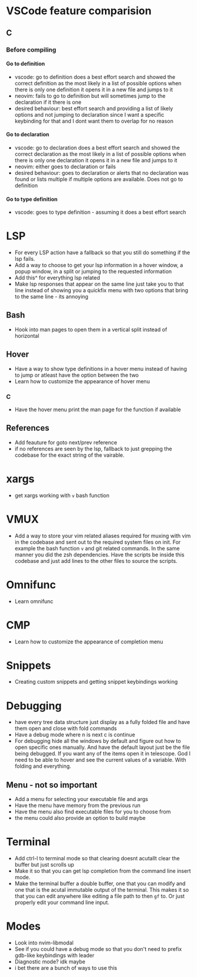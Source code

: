 # VSCode feature comparision
## C
### Before compiling
#### Go to definition
- vscode: go to definition does a best effort search and showed the correct
  definition as the most likely in a list of possible options when there is
  only one definition it opens it in a new file and jumps to it
- neovim: fails to go to definition but will sometimes jump to the declaration
  if it there is one
- desired behaviour: best effort search and providing a list of likely options
  and not jumping to declaration since I want a specific keybinding for that
  and I dont want them to overlap for no reason
#### Go to declaration
- vscode: go to declaration does a best effort search and showed the correct
  declaration as the most likely in a list of possible options when there is
  only one declaration it opens it in a new file and jumps to it
- neovim: either goes to declaration or fails
- desired behaviour: goes to declaration or alerts that no declaration was
  found or lists multiple if multiple options are available. Does not go to
  definition
#### Go to type definition
- vscode: goes to type definition - assuming it does a best effort search

# LSP
- For every LSP action have a fallback so that you still do something if the
  lsp fails.
- Add a way to choose to get your lsp information in a hover window, a popup
  window, in a split or jumping to the requested information
- Add this^ for everything lsp related
- Make lsp responses that appear on the same line just take you to that line
  instead of showing you a quickfix menu with two options that bring to the
  same line - its annoying
## Bash
- Hook into <C-k> man pages to open them in a vertical split instead of
  horizontal
## Hover
- Have a way to show type definitions in a hover menu instead of having to jump
  or atleast have the option between the two
- Learn how to customize the appearance of hover menu
### C
- Have the hover menu print the man page for the function if available
## References
- Add feauture for goto next/prev reference
- if no references are seen by the lsp, fallback to just grepping the codebase
  for the exact string of the vairable.

# xargs
- get xargs working with `v` bash function

# VMUX
- Add a way to store your vim related aliases required for muxing with vim in
  the codebase and sent out to the required system files on init. For example
  the bash function `v` and git related commands. In the same manner you did
  the zsh dependencies. Have the scripts be inside this codebase and just add
  lines to the other files to source the scripts.

# Omnifunc
- Learn omnifunc

# CMP
- Learn how to customize the appearance of completion menu

# Snippets
- Creating custom snippets and getting snippet keybindings working

# Debugging
- have every tree data structure just display as a fully folded file and have
  them open and close with fold commands
- Have a debug mode where n is next c is continue
- For debugging hide all the windows by default and figure out how to open
  specific ones manually.
  And have the default layout just be the file being debugged.
  If you want any of the items open it in telescope.
  God I need to be able to hover and see the current values of a variable.
  With folding and everything.
## Menu - not so important
- Add a menu for selecting your executable file and args
- Have the menu have memory from the previous run
- Have the menu also find executable files for you to choose from
- the menu could also provide an option to build maybe

# Terminal
- Add ctrl-l to terminal mode so that clearing doesnt acutallt clear the buffer
  but just scrolls up
- Make it so that you can get lsp completion from the command line insert mode.
- Make the terminal buffer a double buffer, one that you can modify and one
  that is the acutal immutable output of the terminal. This makes it so that
  you can edit anywhere like editing a file path to then `gf` to. Or just
  properly edit your command line input.

# Modes
- Look into nvim-libmodal
- See if you could have a debug mode so that you don't need to prefix gdb-like
  keybindings with leader
- Diagnostic mode? idk maybe
- i bet there are a bunch of ways to use this
